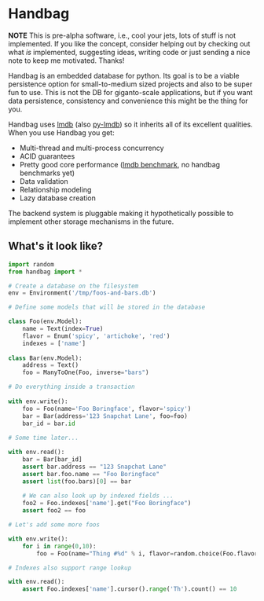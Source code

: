# Handbag

**NOTE** This is pre-alpha software, i.e., cool your jets, lots of stuff is not implemented. If you like the concept, consider helping out by checking out what *is* implemented, suggesting ideas, writing code or just sending a nice note to keep me motivated. Thanks!

Handbag is an embedded database for python. Its goal is to be a viable persistence option for small-to-medium sized projects and also to be super fun to use. This is not the DB for giganto-scale applications, but if you want data persistence, consistency and convenience this might be the thing for you.

Handbag uses [lmdb](http://symas.com/mdb/) (also [py-lmdb](https://github.com/dw/py-lmdb)) so it inherits all of its excellent qualities. When you use Handbag you get:

* Multi-thread and multi-process concurrency
* ACID guarantees
* Pretty good core performance ([lmdb benchmark]([http://symas.com/mdb/microbench/]), no handbag benchmarks yet)
* Data validation
* Relationship modeling
* Lazy database creation

The backend system is pluggable making it hypothetically possible to implement other storage mechanisms in the future.

## What's it look like?

```python
import random
from handbag import *

# Create a database on the filesystem
env = Environment('/tmp/foos-and-bars.db')

# Define some models that will be stored in the database

class Foo(env.Model):
    name = Text(index=True)
    flavor = Enum('spicy', 'artichoke', 'red')
    indexes = ['name']
    
class Bar(env.Model):
    address = Text()
    foo = ManyToOne(Foo, inverse="bars")

# Do everything inside a transaction
    
with env.write():
    foo = Foo(name='Foo Boringface', flavor='spicy')
    bar = Bar(address='123 Snapchat Lane', foo=foo)
    bar_id = bar.id
    
# Some time later...

with env.read():
    bar = Bar[bar_id]
    assert bar.address == "123 Snapchat Lane"
    assert bar.foo.name == "Foo Boringface"
    assert list(foo.bars)[0] == bar
    
    # We can also look up by indexed fields ... 
    foo2 = Foo.indexes['name'].get("Foo Boringface")
    assert foo2 == foo

# Let's add some more foos

with env.write():
    for i in range(0,10):
        foo = Foo(name="Thing #%d" % i, flavor=random.choice(Foo.flavor.values))

# Indexes also support range lookup

with env.read():
    assert Foo.indexes['name'].cursor().range('Th').count() == 10
    
```
